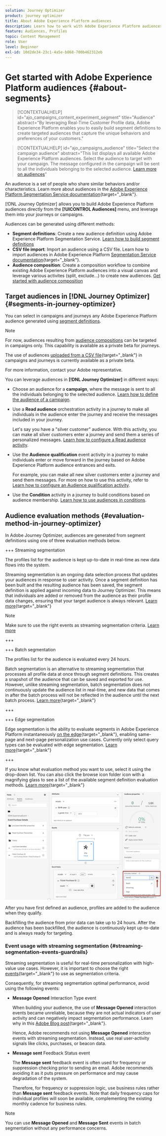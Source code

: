```yaml
---
solution: Journey Optimizer
product: journey optimizer
title: About Adobe Experience Platform audiences
description: Learn how to work with Adobe Experience Platform audiences
feature: Audiences, Profiles
topic: Content Management
role: User
level: Beginner
exl-id: 10d2de34-23c1-4a5e-b868-700b462312eb
---
```

# Get started with Adobe Experience Platform audiences {#about-segments}

>[!CONTEXTUALHELP]
>id="ajo_campaigns_content_experiment_segment"
>title="Audience"
>abstract="By leveraging Real-Time Customer Profile data, Adobe Experience Platform enables you to easily build segment definitions to create targeted audiences that capture the unique behaviors and preferences of your customers."

>[!CONTEXTUALHELP]
>id="ajo_campaigns_audience"
>title="Select the campaign audience"
>abstract="This list displays all available Adobe Experience Platform audiences. Select the audience to target with your campaign. The message configured in the campaign will be sent to all the individuals belonging to the selected audience. [Learn more on audiences](../audience/about-audiences.md)"

An audience is a set of people who share similar behaviors and/or characteristics. Learn more about audiences in the [Adobe Experience Platform Segmentation Service documentation](https://experienceleague.adobe.com/docs/experience-platform/segmentation/home.html){target="_blank"}.

[!DNL Journey Optimizer] allows you to build Adobe Experience Platform audiences directly from the **[!UICONTROL Audiences]** menu, and leverage them into your journeys or campaigns.

Audiences can be generated using different methods:

* **Segment definitions**: Create a new audience definition using Adobe Experience Platform Segmentation Service. [Learn how to build segment definitions](creating-a-segment-definition.md)
* **CSV file import**: Import an audience using a CSV file. Learn how to import audiences in Adobe Experience Platform [Segmentation Service documentation](https://experienceleague.adobe.com/docs/experience-platform/segmentation/ui/overview.html#import-audience){target="_blank"}.
* **Audience composition**: Create a composition workflow to combine existing Adobe Experience Platform audiences into a visual canvas and leverage various activites (split, exclude...) to create new audiences. [Get started with audience composition](get-started-audience-orchestration.md)

## Target audiences in [!DNL Journey Optimizer] {#segments-in-journey-optimizer}

You can select in campaigns and journeys any Adobe Experience Platform audience generated using [segment definitions](../audience/creating-a-segment-definition.md).

>[!NOTE]
>
>For now, audiences resulting from [audience compositions](../audience/get-started-audience-orchestration.md) can be targeted in campaigns only. This capability is available as a private beta for journeys.
>
>The use of audiences [uploaded from a CSV file](https://experienceleague.adobe.com/docs/experience-platform/segmentation/ui/overview.html#import-audience){target="_blank"} in campaigns and journeys is currently available as a private beta.
>
>For more information, contact your Adobe representative.

You can leverage audiences in **[!DNL Journey Optimizer]** in different ways:

* Choose an audience for a **campaign**, where the message is sent to all the individuals belonging to the selected audience. [Learn how to define the audience of a campaign](../campaigns/create-campaign.md#define-the-audience-audience).

* Use a **Read audience** orchestration activity in a journey to make all individuals in the audience enter the journey and receive the messages included in your journey.

    Let's say you have a "silver customer" audience. With this activity, you can make all silver customers enter a journey and send them a series of personalized messages. [Learn how to configure a Read audience activity](../building-journeys/read-audience.md#configuring-segment-trigger-activity).

* Use the **Audience qualification** event activity in a journey to make individuals enter or move forward in the journey based on Adobe Experience Platform audience entrances and exits.

    For example, you can make all new silver customers enter a journey and send them messages. For more on how to use this activity, refer to [Learn how to configure an Audience qualification activity](../building-journeys/audience-qualification-events.md).

* Use the **Condition** activity in a journey to build conditions based on audience membership. [Learn how to use audiences in conditions](../building-journeys/condition-activity.md#using-a-segment).

## Audience evaluation methods {#evaluation-method-in-journey-optimizer}

In Adobe Journey Optimizer, audiences are generated from segment definitions using one of three evaluation methods below.

+++ Streaming segmentation

The profiles list for the audience is kept up-to-date in real-time as new data flows into the system.

Streaming segmentation is an ongoing data selection process that updates your audiences in response to user activity. Once a segment definition has been built and the resulting audience has been saved, the segment definition is applied against incoming data to Journey Optimizer. This means that individuals are added or removed from the audience as their profile data changes, ensuring that your target audience is always relevant. [Learn more](https://experienceleague.adobe.com/docs/experience-platform/segmentation/ui/streaming-segmentation.html){target="_blank"}

>[!NOTE]
>
>Make sure to use the right events as streaming segmentation criteria. [Learn more](#streaming-segmentation-events-guardrails)

+++

+++ Batch segmentation

The profiles list for the audience is evaluated every 24 hours.

Batch segmentation is an alternative to streaming segmentation that processes all profile data at once through segment definitions. This creates a snapshot of the audience that can be saved and exported for use. However, unlike streaming segmentation, batch segmentation does not continuously update the audience list in real-time, and new data that comes in after the batch process will not be reflected in the audience until the next batch process. [Learn more](https://experienceleague.adobe.com/docs/experience-platform/segmentation/home.html#batch){target="_blank"}

+++

+++ Edge segmentation

Edge segmentation is the ability to evaluate segments in Adobe Experience Platform instantaneously [on the edge](https://experienceleague.adobe.com/docs/experience-platform/edge/home.html){target="_blank"}, enabling same-page and next-page personalization use cases. Currently only select query types can be evaluated with edge segmentation. [Learn more](https://experienceleague.adobe.com/docs/experience-platform/segmentation/ui/edge-segmentation.html#query-types){target="_blank"}

+++

If you know what evaluation method you want to use, select it using the drop-down list. You can also click the browse icon folder icon with a magnifying glass to see a list of the available segment definition evaluation methods. [Learn more](https://experienceleague.adobe.com/docs/experience-platform/segmentation/ui/segment-builder.html#segment-properties){target="_blank"}

![](assets/evaluation-methods.png)

<!--The determination between batch segmentation and streaming segmentation is made by the system for each audience, based on the complexity and the cost of evaluating the segment definition rule. You can view the evaluation method for each audience in the **[!UICONTROL Evaluation method]** column of the audience list.
    
![](assets/evaluation-method.png)

>[!NOTE]
>
>If the **[!UICONTROL Evaluation method]** column does not display, you  need to add it using configuration button on the top right of the list.-->

After you have first defined an audience, profiles are added to the audience when they qualify.

Backfilling the audience from prior data can take up to 24&nbsp;hours. After the audience has been backfilled, the audience is continuously kept up-to-date and is always ready for targeting.

### Event usage with streaming segmentation {#streaming-segmentation-events-guardrails}

Streaming segmentation is useful for real-time personalization with high-value use cases. However, it is important to choose the right [events](https://experienceleague.adobe.com/docs/experience-platform/segmentation/ui/segment-builder.html#events){target="_blank"} to use as segmentation criteria.

Consequently, for streaming segmentation optimal performance, avoid using the following events:

* **Message Opened** Interaction Type event

    When building your audience, the use of **Message Opened** interaction events became unreliable, because they are not actual indicators of user activity and can negatively impact segmentation performance. Learn why in this [Adobe Blog post](https://blog.adobe.com/en/publish/2021/06/24/what-apples-mail-privacy-protection-means-for-email-marketers){target="_blank"}.

    Hence, Adobe recommends not using **Message Opened** interaction events with streaming segmentation. Instead, use real user-activity signals like clicks, purchases, or beacon data.

* **Message sent** Feedback Status event

    The **Message sent** feedback event is often used for frequency or suppression checking prior to sending an email. Adobe recommends avoiding it as it puts pressure on performance and may cause degradation of the system.

    Therefore, for frequency or suppression logic, use business rules rather than **Message sent** feedback events. Note that daily frequency caps for individual profiles will soon be available, complementing the existing monthly cadence for business rules.

>[!NOTE]
>
>You can use **Message Opened** and **Message Sent** events in batch segmentation without any performance concerns.
